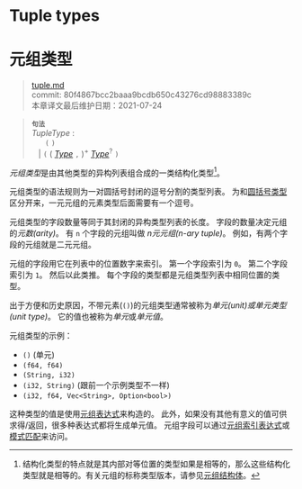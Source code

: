 # Tuple types
# 元组类型

>[tuple.md](https://github.com/rust-lang/reference/blob/master/src/types/tuple.md)\
>commit: 80f4867bcc2baaa9bcdb650c43276cd98883389c \
>本章译文最后维护日期：2021-07-24

> **<sup>句法</sup>**\
> _TupleType_ :\
> &nbsp;&nbsp; &nbsp;&nbsp; `(` `)`\
> &nbsp;&nbsp; | `(` ( [_Type_] `,` )<sup>+</sup> [_Type_]<sup>?</sup> `)`

*元组类型*是由其他类型的异构列表组合成的一类结构化类型[^1]。

元组类型的语法规则为一对圆括号封闭的逗号分割的类型列表。
为和[圆括号类型][parenthesized type]区分开来，一元元组的元素类型后面需要有一个逗号。

元组类型的字段数量等同于其封闭的异构类型列表的长度。
字段的数量决定元组的*元数(arity)*。
有 `n` 个字段的元组叫做 *n元元组(n-ary tuple)*。
例如，有两个字段的元组就是二元元组。

元组的字段用它在列表中的位置数字来索引。
第一个字段索引为 `0`。
第二个字段索引为 `1`。
然后以此类推。
每个字段的类型都是元组类型列表中相同位置的类型。

出于方便和历史原因，不带元素(`()`)的元组类型通常被称为*单元(unit)*或*单元类型(unit type)*。
它的值也被称为*单元*或*单元值*。

元组类型的示例：

* `()` (单元)
* `(f64, f64)`
* `(String, i32)`
* `(i32, String)` (跟前一个示例类型不一样)
* `(i32, f64, Vec<String>, Option<bool>)`

这种类型的值是使用[元组表达式][tuple expression]来构造的。
此外，如果没有其他有意义的值可供求得/返回，很多种表达式都将生成单元值。
元组字段可以通过[元组索引表达式][tuple index expression]或[模式匹配][pattern matching]来访问。

[^1]: 结构化类型的特点就是其内部对等位置的类型如果是相等的，那么这些结构化类型就是相等的。有关元组的标称类型版本，请参见[元组结构体][tuple structs]。

[_Type_]: ../types.md#type-expressions
[parenthesized type]: ../types.md#parenthesized-types
[pattern matching]: ../patterns.md#tuple-patterns
[tuple expression]: ../expressions/tuple-expr.md#tuple-expressions
[tuple index expression]: ../expressions/tuple-expr.md#tuple-indexing-expressions
[tuple structs]: ./struct.md

<!-- 2021-1-10-->
<!-- checked -->
